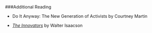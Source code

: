 ###Additional Reading

* Do It Anyway: The New Generation of Activists by Courtney Martin

* [*The Innovators*](http://www.amazon.com/Innovators-Hackers-Geniuses-Created-Revolution/dp/147670869X/ref=sr_1_1?s=books&ie=UTF8&qid=1421531801&sr=1-1&keywords=innovators) by Walter Isaacson